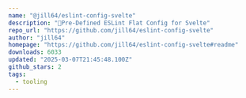 ```yaml
---
name: "@jill64/eslint-config-svelte"
description: "🔹Pre-Defined ESLint Flat Config for Svelte"
repo_url: "https://github.com/jill64/eslint-config-svelte"
author: "jill64"
homepage: "https://github.com/jill64/eslint-config-svelte#readme"
downloads: 6033
updated: "2025-03-07T21:45:48.100Z"
github_stars: 2
tags: 
  - tooling
---
```

